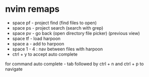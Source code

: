 
# nvim remaps 

- space pf - project find (find files to open) 
- space ps - project search (search with grep)
- space pv - go back (open directory file picker) (previous view)
- space tf - load harpoon 
- space a - add to harpoon 
- space 1 - 4 : nav between files with harpoon
- ctrl + y to accept auto complete

for command auto complete - tab followed by ctrl + n and ctrl + p to navigate

